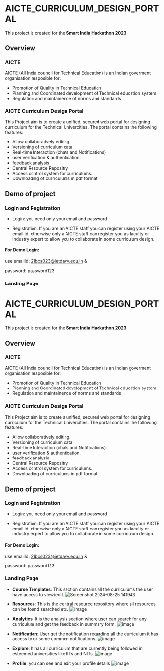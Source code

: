 # AICTE_CURRICULUM_DESIGN_PORTAL

This project is created for the **Smart India Hackathon 2023**

## Overview

### AICTE
AICTE (All India council for Technical Education) is an Indian goverment organisation resposible for:
- Promotion of Quality in Technical Education
- Planning and Coordinated development of Technical education system.
- Regulation and maintainence of norms and standards

### AICTE Curriculum Design Portal
This Project aim is to create a unified, secured web portal for designing curriculum for the Technical Univercities. The portal contains the following features:
- Allow collaboratively editing.
- Versioning of  curriculum data
- Real-time Interaction (chats and Notifications)
- user verification & authentication.
- feedback analysis
- Central Resource Repositry
- Access control system for curriculums.
- Downloading of curriculums in pdf format.


## Demo of project

### Login and Registration
- Login: you need only your email and password

- Registration: If you are an AICTE staff you can register using your AICTE email id. otherwise only a AICTE staff can register you as faculty or industry expert to allow you to collaborate in some curriculum design.

#### For Demo Login:
use 
emailId: 21bcs023@ietdavv.edu.in  & 

password: password123

### Landing Page
# AICTE_CURRICULUM_DESIGN_PORTAL

This project is created for the **Smart India Hackathon 2023**

## Overview

### AICTE
AICTE (All India council for Technical Education) is an Indian goverment organisation resposible for:
- Promotion of Quality in Technical Education
- Planning and Coordinated development of Technical education system.
- Regulation and maintainence of norms and standards

### AICTE Curriculum Design Portal
This Project aim is to create a unified, secured web portal for designing curriculum for the Technical Univercities. The portal contains the following features:
- Allow collaboratively editing.
- Versioning of  curriculum data
- Real-time Interaction (chats and Notifications)
- user verification & authentication.
- feedback analysis
- Central Resource Repositry
- Access control system for curriculums.
- Downloading of curriculums in pdf format.


## Demo of project

### Login and Registration
- Login: you need only your email and password

- Registration: If you are an AICTE staff you can register using your AICTE email id. otherwise only a AICTE staff can register you as faculty or industry expert to allow you to collaborate in some curriculum design.

#### For Demo Login:
use 
emailId: 21bcs023@ietdavv.edu.in  & 

password: password123

### Landing Page

- **Course Templates**: This section contains all the curriculums the user have access to view/edit.
![Screenshot 2024-08-25 141943](https://github.com/user-attachments/assets/256ba38c-2f57-451a-8932-af1bdb1955c1)

- **Resources**: This is the central resource repository where all resources can be found searched etc.
![image](https://github.com/user-attachments/assets/d8a75adf-7857-4afa-99ca-13b6b16fe17e)

- **Analytics**: It is the analysis section where user can search for any curriculum and get the feedback in summary form.
  ![image](https://github.com/user-attachments/assets/fcbcad6b-066b-4501-b14e-ef68e4ef4c49)

- **Notification**: User get the notification regarding all the curriculum it has access to or some common notifications.
![image](https://github.com/user-attachments/assets/e1ddd706-12e2-4dfe-93c8-c006d4845ed9)

- **Explore**: It has all curriculum that are currently being followed in esteemed universities like IITs and NITs.
![image](https://github.com/user-attachments/assets/28c6cc85-a87f-43cd-bb84-d93d1bfc2338)

- **Profile**: you can see and edit your profile details
![image](https://github.com/user-attachments/assets/7743d779-9e01-4c6b-99da-d73b36288867)
